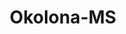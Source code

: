 ---
title: Okolona-MS
slug: okolona-ms
f_state:
- cms/state/mississippi.md
f_locations:
- cms/payday-loan/cash-title-exchange-8730.md
- cms/payday-loan/dodges-money-center-15958.md
- cms/payday-loan/kwik-tax-service-inc-20143.md
- cms/payday-loan/kwiktax-service-20147.md
- cms/payday-loan/payday-funding-inc-23922.md
updated-on: '2024-05-30T13:41:28.615Z'
created-on: '2024-05-30T13:41:28.615Z'
published-on: '2024-05-30T13:54:32.469Z'
f_city: Okolona
layout: '[city].html'
tags: city
---